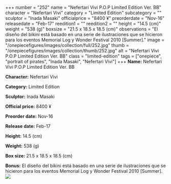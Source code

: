 +++
number = "252"
name = "Nefertari Vivi P.O.P Limited Edition Ver. BB"
character = "Nefertari Vivi"
category = "Limited Edition"
subcategory = ""
sculptor = "Inada Masaki"
officialprice = "8400 ¥"
preorderdate = "Nov-16"
releasedate = "Feb-17"
reedition1 = ""
reedition2 = ""
height = "14.5 (cm)"
weight = "538 (g)"
boxsize = "21.5 x 18.5 x 18.5 (cm)"
observations = "El diseño del bikini está basado en una serie de ilustraciones que se hicieron para los eventos Memorial Log y Wonder Festival 2010 [Summer]."
image = "/onepiecefigures/images/collection/full/252.jpg"
thumb = "/onepiecefigures/images/collection/thumb/252.jpg"
alt = "Nefertari Vivi P.O.P Limited Edition Ver. BB"
class = "limited-edition"
tags = ["onepiece", "portrait of pirates", "Inada Masaki", "Nefertari Vivi"]
+++
**Name:** Nefertari Vivi P.O.P Limited Edition Ver. BB

**Character:** Nefertari Vivi

**Category:** Limited Edition 

**Sculptor:** Inada Masaki

**Official price:** 8400 ¥

**Preorder date:** Nov-16

**Release date:** Feb-17

**Height:** 14.5 (cm)

**Weight:** 538 (g)

**Box size:** 21.5 x 18.5 x 18.5 (cm)

**Bonus:** El diseño del bikini está basado en una serie de ilustraciones que se hicieron para los eventos Memorial Log y Wonder Festival 2010 [Summer].
<img src="/onepiecefigures/images/collection/thumb/252.jpg">